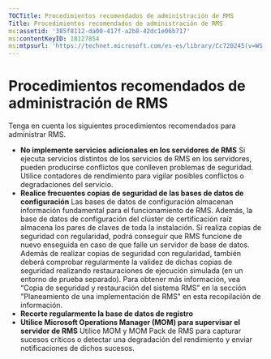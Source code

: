 ```yaml
---
TOCTitle: Procedimientos recomendados de administración de RMS
Title: Procedimientos recomendados de administración de RMS
ms:assetid: '385f8112-da00-417f-a2b8-42dc1e06b717'
ms:contentKeyID: 18127854
ms:mtpsurl: 'https://technet.microsoft.com/es-es/library/Cc720245(v=WS.10)'
---
```


Procedimientos recomendados de administración de RMS
====================================================

Tenga en cuenta los siguientes procedimientos recomendados para administrar RMS.

-   **No implemente servicios adicionales en los servidores de RMS**
    Si ejecuta servicios distintos de los servicios de RMS en los servidores, pueden producirse conflictos que conlleven problemas de seguridad. Utilice contadores de rendimiento para vigilar posibles conflictos o degradaciones del servicio.
-   **Realice frecuentes copias de seguridad de las bases de datos de configuración**
    Las bases de datos de configuración almacenan información fundamental para el funcionamiento de RMS. Además, la base de datos de configuración del clúster de certificación raíz almacena los pares de claves de toda la instalación. Si realiza copias de seguridad con regularidad, podrá conseguir que RMS funcione de nuevo enseguida en caso de que falle un servidor de base de datos. Además de realizar copias de seguridad con regularidad, también deberá comprobar regularmente la validez de dichas copias de seguridad realizando restauraciones de ejecución simulada (en un entorno de prueba separado). Para obtener más información, vea “Copia de seguridad y restauración del sistema RMS” en la sección "Planeamiento de una implementación de RMS" en esta recopilación de información.
-   **Recorte regularmente la base de datos de registro**
-   **Utilice Microsoft Operations Manager (MOM) para supervisar el servidor de RMS**
    Utilice MOM y MOM Pack de RMS para capturar sucesos críticos o detectar una degradación del rendimiento y enviar notificaciones de dichos sucesos.
